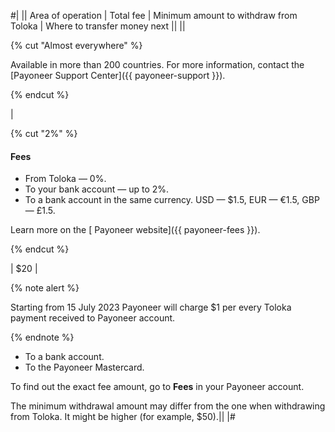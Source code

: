 #|
|| Area of operation | Total fee | Minimum amount to withdraw from Toloka | Where to transfer money next ||
||

{% cut "Almost everywhere" %}

Available in more than 200 countries. For more information, contact the [Payoneer Support Center]({{ payoneer-support }}).

{% endcut %}

 | 

{% cut "2%" %}

#### Fees

- From Toloka — 0%.
- To your bank account — up to 2%.
- To a bank account in the same currency. USD — $1.5, EUR — €1.5, GBP — £1.5.

Learn more on the [ Payoneer website]({{ payoneer-fees }}).

{% endcut %}

| $20 |

{% note alert %}

Starting from 15 July 2023 Payoneer will charge $1 per every Toloka payment received to Payoneer account.

{% endnote %}

 - To a bank account.
 - To the Payoneer Mastercard.

To find out the exact fee amount, go to **Fees** in your Payoneer account.

The minimum withdrawal amount may differ from the one when withdrawing from Toloka. It might be higher (for example, $50).||
|#
